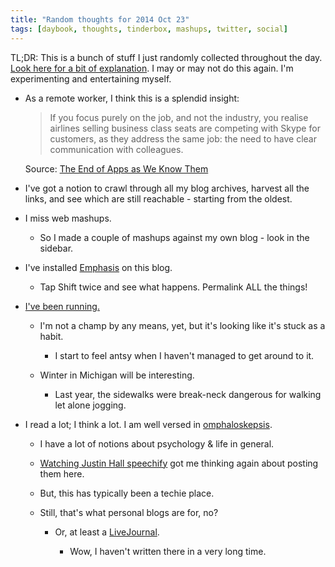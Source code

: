 ```yaml
---
title: "Random thoughts for 2014 Oct 23"
tags: [daybook, thoughts, tinderbox, mashups, twitter, social]
---
```


TL;DR: This is a bunch of stuff I just randomly collected throughout the day.
[Look here for a bit of explanation][look]. I may or may not do this again.
I'm experimenting and entertaining myself.

<!--more-->

[look]: http://blog.lmorchard.com/2014/10/23/wtfomgbullets

* As a remote worker, I think this is a splendid insight:

  > If you focus purely on the job, and not the industry, you realise airlines
  > selling business class seats are competing with Skype for customers, as they
  > address the same job: the need to have clear communication with colleagues.

  Source: [The End of Apps as We Know Them][endofapps]

* I've got a notion to crawl through all my blog archives, harvest all the
  links, and see which are still reachable - starting from the oldest.

* I miss web mashups.
  
  * So I made a couple of mashups against my own blog - look in the sidebar.

* I've installed [Emphasis][] on this blog.

  * Tap Shift twice and see what happens. Permalink ALL the things!

* [I've been running.][running]

  * I'm not a champ by any means, yet, but it's looking like it's stuck as a
    habit. 
    
    * I start to feel antsy when I haven't managed to get around to it.

  * Winter in Michigan will be interesting.

    * Last year, the sidewalks were break-neck dangerous for walking let alone
      jogging.

* I read a lot; I think a lot. I am well versed in [omphaloskepsis][].
  
  * I have a lot of notions about psychology & life in general.

  * [Watching Justin Hall speechify][jah] got me thinking again about posting
    them here.

  * But, this has typically been a techie place.

  * Still, that's what personal blogs are for, no?

    * Or, at least a [LiveJournal](http://deus-x.livejournal.com). 
    
      * Wow, I haven't written there in a very long time.

[Omphaloskepsis]: http://en.wikipedia.org/wiki/Omphaloskepsis
[jah]: http://links.net/daze/14/10/17-xoxo-2014.html
[running]: http://www.strava.com/athletes/6013128
[endofapps]: http://blog.intercom.io/the-end-of-apps-as-we-know-them/
[Emphasis]: https://github.com/NYTimes/Emphasis

<!-- vim: set wrap wm=5 syntax=mkd textwidth=78: -->

